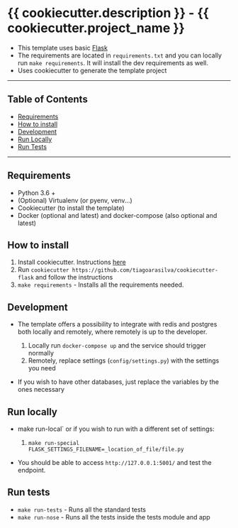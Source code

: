 # {{ cookiecutter.description }} - {{ cookiecutter.project_name }}

- This template uses basic [Flask](https://flask.palletsprojects.com/en/1.1.x/quickstart/)
- The requirements are located in `requirements.txt` and you can locally run `make requirements`. 
It will install the dev requirements as well.
- Uses cookiecutter to generate the template project

---

## Table of Contents

- [Requirements](#requirements)
- [How to install](#how-to-install)
- [Development](#development)
- [Run Locally](#run-locally)
- [Run Tests](#run-tests)

---

## Requirements

- Python 3.6 +
- (Optional) Virtualenv (or pyenv, venv...)
- Cookiecutter (to install the template)
- Docker (optional and latest) and docker-compose (also optional and latest)

## How to install

 1. Install cookiecutter. Instructions [here](https://cookiecutter.readthedocs.io/en/1.7.2/installation.html)
 2. Run `cookiecutter https://github.com/tiagoarasilva/cookiecutter-flask` and follow the instructions
 3. `make requirements` - Installs all the requirements needed.

## Development

- The template offers a possibility to integrate with redis and postgres both locally and remotely, 
where remotely is up to the developer.
    1. Locally run `docker-compose up` and the service should trigger normally
    2. Remotely, replace settings (`config/settings.py`) with the settings you need

- If you wish to have other databases, just replace the variables by the ones necessary

## Run locally

- make run-local` or if you wish to run with a different set of settings:
    1. `make run-special FLASK_SETTINGS_FILENAME=_location_of_file/file.py`

- You should be able to access `http://127.0.0.1:5001/` and test the endpoint.

## Run tests

- `make run-tests` - Runs all the standard tests
- `make run-nose` - Runs all the tests inside the tests module and app

